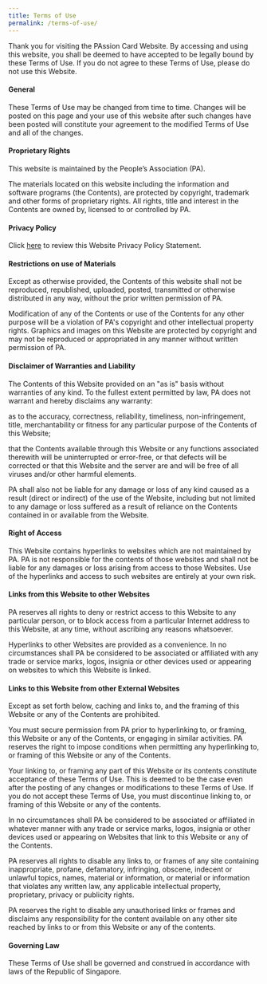 ```yaml
---
title: Terms of Use
permalink: /terms-of-use/
---
```

Thank you for visiting the PAssion Card Website. By accessing and using this website, you shall be deemed to have accepted to be legally bound by these Terms of Use. If you do not agree to these Terms of Use, please do not use this Website. 
 
#### General 

These Terms of Use may be changed from time to time. Changes will be posted on this page and your use of this website after such changes have been posted will constitute your agreement to the modified Terms of Use and all of the changes. 

 

#### Proprietary Rights 

This website is maintained by the People’s Association (PA). 

 

The materials located on this website including the information and software programs (the Contents), are protected by copyright, trademark and other forms of proprietary rights. All rights, title and interest in the Contents are owned by, licensed to or controlled by PA. 

 

#### Privacy Policy 

Click [here](https://pa-passioncard-staging.netlify.app/privacy/) to review this Website Privacy Policy Statement. 

 

#### Restrictions on use of Materials 

Except as otherwise provided, the Contents of this website shall not be reproduced, republished, uploaded, posted, transmitted or otherwise distributed in any way, without the prior written permission of PA. 

 

Modification of any of the Contents or use of the Contents for any other purpose will be a violation of PA's copyright and other intellectual property rights. Graphics and images on this Website are protected by copyright and may not be reproduced or appropriated in any manner without written permission of PA. 

 

#### Disclaimer of Warranties and Liability 

The Contents of this Website provided on an "as is" basis without warranties of any kind. To the fullest extent permitted by law, PA does not warrant and hereby disclaims any warranty: 

 
as to the accuracy, correctness, reliability, timeliness, non-infringement, title, merchantability or fitness for any particular purpose of the Contents of this Website;
 
that the Contents available through this Website or any functions associated therewith will be uninterrupted or error-free, or that defects will be corrected or that this Website and the server are and will be free of all viruses and/or other harmful elements. 
 

PA shall also not be liable for any damage or loss of any kind caused as a result (direct or indirect) of the use of the Website, including but not limited to any damage or loss suffered as a result of reliance on the Contents contained in or available from the Website. 

 
#### Right of Access 

This Website contains hyperlinks to websites which are not maintained by PA. PA is not responsible for the contents of those websites and shall not be liable for any damages or loss arising from access to those Websites. Use of the hyperlinks and access to such websites are entirely at your own risk. 

 

#### Links from this Website to other Websites 

PA reserves all rights to deny or restrict access to this Website to any particular person, or to block access from a particular Internet address to this Website, at any time, without ascribing any reasons whatsoever. 

 

Hyperlinks to other Websites are provided as a convenience. In no circumstances shall PA be considered to be associated or affiliated with any trade or service marks, logos, insignia or other devices used or appearing on websites to which this Website is linked. 

 

#### Links to this Website from other External Websites 

Except as set forth below, caching and links to, and the framing of this Website or any of the Contents are prohibited. 

 

You must secure permission from PA prior to hyperlinking to, or framing, this Website or any of the Contents, or engaging in similar activities. PA reserves the right to impose conditions when permitting any hyperlinking to, or framing of this Website or any of the Contents. 

 

Your linking to, or framing any part of this Website or its contents constitute acceptance of these Terms of Use. This is deemed to be the case even after the posting of any changes or modifications to these Terms of Use. If you do not accept these Terms of Use, you must discontinue linking to, or framing of this Website or any of the contents. 

 

In no circumstances shall PA be considered to be associated or affiliated in whatever manner with any trade or service marks, logos, insignia or other devices used or appearing on Websites that link to this Website or any of the Contents. 

 

PA reserves all rights to disable any links to, or frames of any site containing inappropriate, profane, defamatory, infringing, obscene, indecent or unlawful topics, names, material or information, or material or information that violates any written law, any applicable intellectual property, proprietary, privacy or publicity rights. 

 

PA reserves the right to disable any unauthorised links or frames and disclaims any responsibility for the content available on any other site reached by links to or from this Website or any of the contents. 

 

#### Governing Law 

These Terms of Use shall be governed and construed in accordance with laws of the Republic of Singapore.